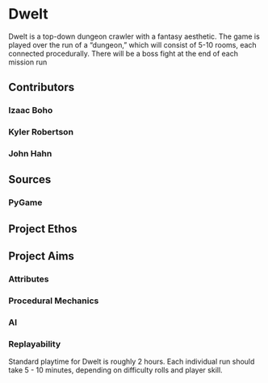 # Dwelt
Dwelt is a top-down dungeon crawler with a fantasy aesthetic. The game is played over the run of a “dungeon,” which will consist of 5-10 rooms, each connected procedurally. There will be a boss fight at the end of each mission run
## Contributors
  ### Izaac Boho
  
  ### Kyler Robertson
  ### John Hahn
## Sources
  ### PyGame
## Project Ethos

## Project Aims
  ### Attributes 
  ### Procedural Mechanics
  ### AI
  ### Replayability
  Standard playtime for Dwelt is roughly 2 hours. Each individual run should take 5 - 10 minutes, depending on difficulty rolls and player skill. 
